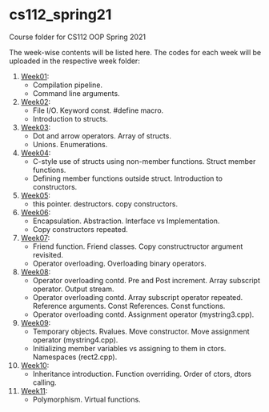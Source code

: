 # cs112_spring21
Course folder for CS112 OOP Spring 2021

The week-wise contents will be listed here. The codes for each week will be uploaded in the respective week folder:

1. [Week01](week01/):
	* Compilation pipeline.
	* Command line arguments.
2. [Week02](week02/):
	* File I/O. Keyword const. #define macro.
	* Introduction to structs.
3. [Week03](week03/):
	* Dot and arrow operators. Array of structs.
	* Unions. Enumerations.
4. [Week04](week04/):
	* C-style use of structs using non-member functions. Struct member functions.
	* Defining member functions outside struct. Introduction to constructors.
5. [Week05](week05/):
	* this pointer. destructors. copy constructors.
6. [Week06](week06/):
	* Encapsulation. Abstraction. Interface vs Implementation.
	* Copy constructors repeated.
7. [Week07](week07/):
	* Friend function. Friend classes. Copy constructructor argument revisited.
	* Operator overloading. Overloading binary operators.
8. [Week08](week08/):
	* Operator overloading contd. Pre and Post increment. Array subscript operator. Output stream.
	* Operator overloading contd. Array subscript operator repeated. Reference arguments. Const References. Const functions.
	* Operator overloading contd. Assignment operator (mystring3.cpp).
9. [Week09](week09/):
	* Temporary objects. Rvalues. Move constructor. Move assignment operator (mystring4.cpp).
	* Initializing member variables vs assigning to them in ctors. Namespaces (rect2.cpp).
10. [Week10](week10/):
	* Inheritance introduction. Function overriding. Order of ctors, dtors calling.
11. [Week11](week11/):
	* Polymorphism. Virtual functions.
